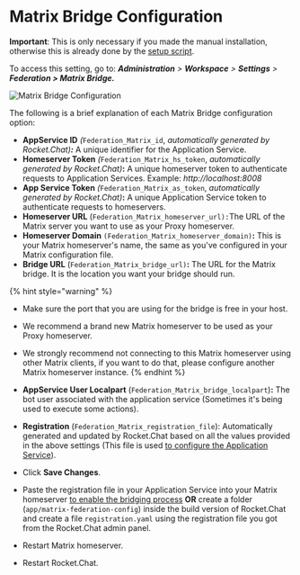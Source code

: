 # Matrix Bridge Configuration

**Important**: This is only necessary if you made the manual installation, otherwise this is already done by the [setup script](matrix-homeserver-setup.md#automated-installation-recommended).

To access this setting, go to: _**Administration** > **Workspace** > **Settings** > **Federation > Matrix Bridge.**_

![Matrix Bridge Configuration](<../../../../../../../.gitbook/assets/2022-07-22\_12-28-56 (1) (1).png>)

The following is a brief explanation of each Matrix Bridge configuration option:

* **AppService ID** _(_`Federation_Matrix_id`, _automatically generated by Rocket.Chat)**:**_ A unique identifier for the Application Service.
* **Homeserver Token** _(_`Federation_Matrix_hs_token`, _automatically generated by Rocket.Chat)_**:** A unique homeserver token to authenticate requests to Application Services. Example: _http://localhost:8008_
* **App Service Token** _(_`Federation_Matrix_as_token`, _automatically generated by Rocket.Chat)_**:** A unique Application Service token to authenticate requests to homeservers.
* **Homeserver URL** (`Federation_Matrix_homeserver_url):`The URL of the Matrix server you want to use as your Proxy homeserver.
* **Homeserver Domain** `(Federation_Matrix_homeserver_domain)`**:**  This is your Matrix homeserver's name, the same as you've configured in your Matrix configuration file.
* **Bridge URL** (`Federation_Matrix_bridge_url)`**:** The URL for the Matrix bridge. It is the location you want your bridge should run.

{% hint style="warning" %}
* Make sure the port that you are using for the bridge is free in your host.
* We recommend a brand new Matrix homeserver to be used as your Proxy homeserver.
* We strongly recommend not connecting to this Matrix homeserver using other Matrix clients, if you want to do that, please configure another Matrix homeserver instance.
{% endhint %}

* **AppService User Localpart** (`Federation_Matrix_bridge_localpart`)**:** The bot user associated with the application service (Sometimes it's being used to execute some actions).
* **Registration** (`Federation_Matrix_registration_file`):  Automatically generated and updated by Rocket.Chat based on all the values provided in the above settings (This file is used [to configure the Application Service](matrix-homeserver-setup.md#manual-installation)).
* Click **Save Changes**.
* Paste the registration file in your Application Service into your Matrix homeserver [to enable the bridging process](https://matrix-org.github.io/synapse/latest/application\_services.html) **OR**  create a folder (`app/matrix-federation-config`) inside the build version of Rocket.Chat and create a file `registration.yaml` using the registration file you got from the Rocket.Chat admin panel.
* Restart Matrix homeserver.
* Restart Rocket.Chat.
